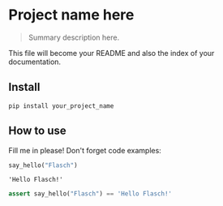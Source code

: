 # Project name here
> Summary description here.


This file will become your README and also the index of your documentation.

## Install

`pip install your_project_name`

## How to use

Fill me in please! Don't forget code examples:

```python
say_hello("Flasch")
```




    'Hello Flasch!'



```python
assert say_hello("Flasch") == 'Hello Flasch!'
```
